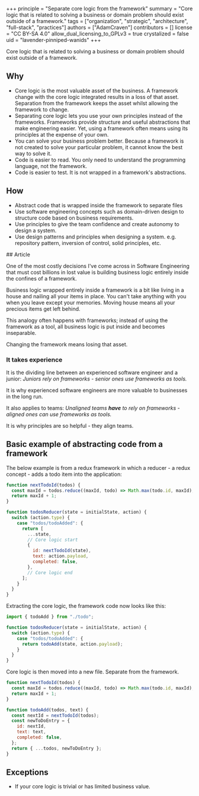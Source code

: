 +++
principle = "Separate core logic from the framework"
summary = "Core logic that is related to solving a business or domain problem should exist outside of a framework."
tags = ["organization", "strategic", "architecture", "full-stack", "practices"]
authors = ["AdamCraven"]
contributors = []
license = "CC BY-SA 4.0"
allow_dual_licensing_to_GPLv3 = true
crystalized = false
uid = "lavender-pinniped-wanids"
+++

Core logic that is related to solving a business or domain problem should exist outside of a framework.

## Why

- Core logic is the most valuable asset of the business. A framework change with the core logic integrated results in a loss of that asset. Separation from the framework keeps the asset whilst allowing the framework to change.
- Separating core logic lets you use your own principles instead of the frameworks. Frameworks provide structure and useful abstractions that make engineering easier. Yet, using a framework often means using its principles at the expense of your own.
- You can solve your business problem better. Because a framework is not created to solve your particular problem, it cannot know the best way to solve it.
- Code is easier to read. You only need to understand the programming language, not the framework.
- Code is easier to test. It is not wrapped in a framework's abstractions.
## How

* Abstract code that is wrapped inside the framework to separate files
* Use software engineering concepts such as domain-driven design to structure code based on business requirements.
* Use principles to give the team confidence and create autonomy to design a system.
* Use design patterns and principles when designing a system. e.g. repository pattern, inversion of control, solid principles, etc.

## Article

One of the most costly decisions I've come across in Software Engineering that must cost billions in lost value is building business logic entirely inside the confines of a framework.

Business logic wrapped entirely inside a framework is a bit like living in a house and nailing all your items in place. You can't take anything with you when you leave except your memories. Moving house means all your precious items get left behind.

This analogy often happens with frameworks; instead of using the framework as a tool, all business logic is put inside and becomes inseparable.

Changing the framework means losing that asset.

### It takes experience

It is the dividing line between an experienced software engineer and a junior: *Juniors rely on frameworks - senior ones use frameworks as tools.*

It is why experienced software engineers are more valuable to businesses in the long run.

It also applies to teams: *Unaligned teams **have** to rely on frameworks - aligned ones can use frameworks as tools.*

It is why principles are so helpful - they align teams.

## Basic example of abstracting code from a framework

The below example is from a redux framework in which a reducer - a redux concept - adds a todo item into the application:

```js
function nextTodoId(todos) {
  const maxId = todos.reduce((maxId, todo) => Math.max(todo.id, maxId), -1);
  return maxId + 1;
}

function todosReducer(state = initialState, action) {
  switch (action.type) {
    case "todos/todoAdded": {
      return [
        ...state,
        // Core logic start
        {
          id: nextTodoId(state),
          text: action.payload,
          completed: false,
        },
        // Core logic end
      ];
    }
  }
}
```

Extracting the core logic, the framework code now looks like this:

```js
import { todoAdd } from "./todo";

function todosReducer(state = initialState, action) {
  switch (action.type) {
    case "todos/todoAdded": {
      return todoAdd(state, action.payload);
    }
  }
}
```

Core logic is then moved into a new file. Separate from the framework.

```js
function nextTodoId(todos) {
  const maxId = todos.reduce((maxId, todo) => Math.max(todo.id, maxId), -1);
  return maxId + 1;
}

function todoAdd(todos, text) {
  const nextId = nextTodoId(todos);
  const newToDoEntry = {
    id: nextId,
    text: text,
    completed: false,
  };
  return { ...todos, newToDoEntry };
}
```

## Exceptions

- If your core logic is trivial or has limited business value.
